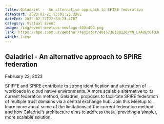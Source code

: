 ```yaml
---
title: Galadriel -  An alternative approach to SPIRE federation
dateStart: 2023-02-21T23:01:23.328Z
dateEnd: 2023-02-22T22:59:23.470Z
category: Virtual Event
image: /img/event-meetups-newlogo-400x400.png
link: https://hpe.zoom.us/webinar/register/4016736180120/WN_LAAUEtGfQJexWyZ0Scu8ug
width: large
---
```

## Galadriel -  An alternative approach to SPIRE federation

February 22, 2023

SPIFFE and SPIRE contribute to strong identification and attestation of workloads in cloud native environments. A more scalable alternative to its current federation method, Galadriel, proposes to facilitate SPIRE federation of multiple trust domains via a central exchange hub. Join this Meetup to learn more about some of the limitations of the current federation method and how Galadriel’s architecture aims to address these, providing a simpler, more scalable solution.
